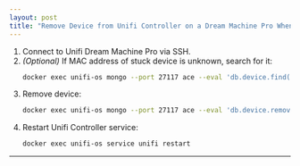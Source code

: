 ```yaml
---
layout: post
title: "Remove Device from Unifi Controller on a Dream Machine Pro When Stuck in a 'Adoption failed'-Loop"
---
```


1. Connect to Unifi Dream Machine Pro via SSH.
2. *(Optional)* If MAC address of stuck device is unknown, search for it:
   ```bash
   docker exec unifi-os mongo --port 27117 ace --eval 'db.device.find()'
   ```
3. Remove device:
   ```bash
   docker exec unifi-os mongo --port 27117 ace --eval 'db.device.remove({"mac":"<$MAC_ADDRESS>"})'
   ```
4. Restart Unifi Controller service:
   ```bash
   docker exec unifi-os service unifi restart
   ```

---
